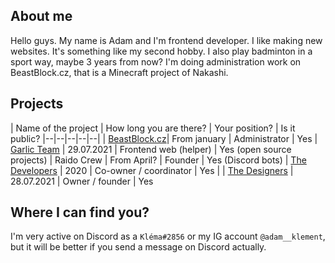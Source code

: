 ## About me
Hello guys. My name is Adam and I'm frontend developer. I like making new websites. It's something like my second hobby. I also play badminton in a sport way, maybe 3 years from now? I'm doing administration work on BeastBlock.cz, that is a Minecraft project of Nakashi.

## Projects

| Name of the project | How long you are there? | Your position? | Is it public?
|--|--|--|--|--|
| [BeastBlock.cz](https://beastblock.cz)| From january | Administrator | Yes
| [Garlic Team](https://github.com/garlic-team) | 29.07.2021 | Frontend web (helper) | Yes (open source projects)
| Raido Crew | From April? | Founder | Yes (Discord bots)
| [The Developers](https://discord.gg/thedevs) | 2020 | Co-owner / coordinator | Yes |
| [The Designers](https://discord.com/invite/kzGPXGYYr9) | 28.07.2021 | Owner / founder | Yes

## Where I can find you?
I'm  very active on Discord as a `Kléma#2856` or my IG account `@adam__klement`, but it will be better if you send a message on Discord actually.
